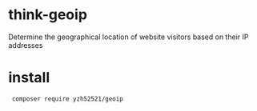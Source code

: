 # think-geoip
Determine the geographical location of website visitors based on their IP addresses

# install
```
 composer require yzh52521/geoip
```